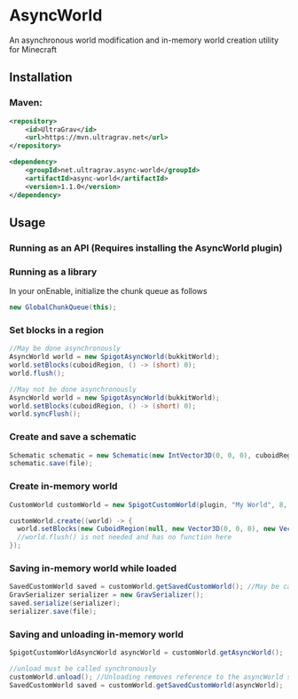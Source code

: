 # AsyncWorld
An asynchronous world modification and in-memory world creation utility for Minecraft
## Installation
### Maven:
```xml
<repository>
    <id>UltraGrav</id>
    <url>https://mvn.ultragrav.net</url>
</repository>

<dependency>
    <groupId>net.ultragrav.async-world</groupId>
    <artifactId>async-world</artifactId>
    <version>1.1.0</version>
</dependency>
```

## Usage
### Running as an API (Requires installing the AsyncWorld plugin)

### Running as a library
In your onEnable, initialize the chunk queue as follows
```java
new GlobalChunkQueue(this);
```

### Set blocks in a region
```java
//May be done asynchronously
AsyncWorld world = new SpigotAsyncWorld(bukkitWorld);
world.setBlocks(cuboidRegion, () -> (short) 0);
world.flush();

//May not be done asynchronously
AsyncWorld world = new SpigotAsyncWorld(bukkitWorld);
world.setBlocks(cuboidRegion, () -> (short) 0);
world.syncFlush();
```

### Create and save a schematic
```java
Schematic schematic = new Schematic(new IntVector3D(0, 0, 0), cuboidRegion);
schematic.save(file);
```

### Create in-memory world
```java
CustomWorld customWorld = new SpigotCustomWorld(plugin, "My World", 8, 8); //Plugin, Name, X Size in chunks, Z size in chunks

customWorld.create((world) -> {
  world.setBlocks(new CuboidRegion(null, new Vector3D(0, 0, 0), new Vector3D(1, 1, 1)), () -> (short) 1);
  //world.flush() is not needed and has no function here
});
```

### Saving in-memory world while loaded
```java
SavedCustomWorld saved = customWorld.getSavedCustomWorld(); //May be called asynchronously, the function will decide whether to post to main thread or not.
GravSerializer serializer = new GravSerializer();
saved.serialize(serializer);
serializer.save(file);
```

### Saving and unloading in-memory world
```java
SpigotCustomWorldAsyncWorld asyncWorld = customWorld.getAsyncWorld();

//unload must be called synchronously
customWorld.unload(); //Unloading removes reference to the asyncWorld so we store it in the line above
SavedCustomWorld saved = customWorld.getSavedCustomWorld(asyncWorld);
```
